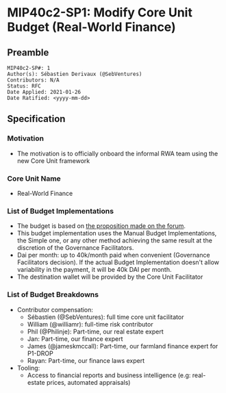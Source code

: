 # MIP40c2-SP1: Modify Core Unit Budget (Real-World Finance)

## Preamble

```
MIP40c2-SP#: 1
Author(s): Sébastien Derivaux (@SebVentures)
Contributors: N/A
Status: RFC
Date Applied: 2021-01-26
Date Ratified: <yyyy-mm-dd>
```

## Specification

### Motivation

* The motivation is to officially onboard the informal RWA team using the new Core Unit framework

### Core Unit Name

* Real-World Finance

### List of Budget Implementations

* The budget is based on [the proposition made on the forum](https://forum.makerdao.com/t/team-funding-experiment-rwa-objectives-and-cost-structure/5954).
* This budget implementation uses the Manual Budget Implementations, the Simple one, or any other method achieving the same result at the discretion of the Governance Facilitators.
* Dai per month: up to 40k/month paid when convenient (Governance Facilitators decision). If the actual Budget Implementation doesn't allow variability in the payment, it will be 40k DAI per month.
* The destination wallet will be provided by the Core Unit Facilitator

### List of Budget Breakdowns

* Contributor compensation:
  * Sébastien (@SebVentures): full time core unit facilitator
  * William (@williamr): full-time risk contributor
  * Phil (@Philinje): Part-time, our real estate expert
  * Jan: Part-time, our finance expert
  * James (@jameskmccall): Part-time, our farmland finance expert for P1-DROP
  * Rayan: Part-time, our finance laws expert
* Tooling:
  * Access to financial reports and business intelligence (e.g: real-estate prices, automated appraisals)